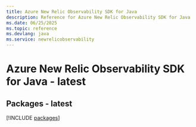 ```yaml
---
title: Azure New Relic Observability SDK for Java
description: Reference for Azure New Relic Observability SDK for Java
ms.date: 06/25/2025
ms.topic: reference
ms.devlang: java
ms.service: newrelicobservability
---
```

# Azure New Relic Observability SDK for Java - latest
## Packages - latest
[!INCLUDE [packages](new-relic-observability-index.md)]